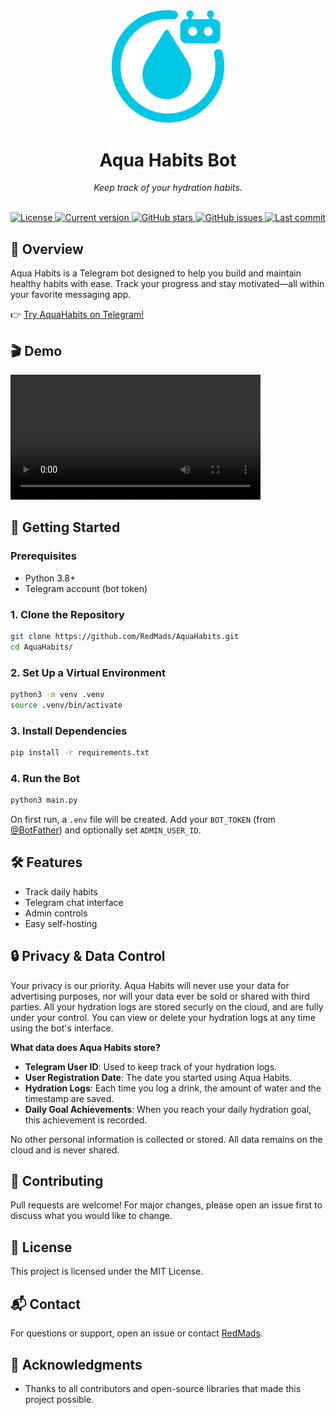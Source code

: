 <div align="center">
    <img src="assets/AquaHabits_logo_250_aqua.svg" alt="AquaHabits logo" width="180"/>
    <h1>Aqua Habits Bot</h1>
    <p><em>Keep track of your hydration habits.</em></p>
    <br/>
    <a href="LICENSE">
        <img src="https://img.shields.io/badge/license-MIT-blue.svg" alt="License"/>
    </a>
    <a href="https://github.com/RedMads/AquaHabits/releases/latest">
        <img src="https://img.shields.io/github/v/release/RedMads/AquaHabits?label=version" alt="Current version"/>
    </a>
    <a href="https://github.com/RedMads/AquaHabits/stargazers">
        <img src="https://img.shields.io/github/stars/RedMads/AquaHabits?style=social" alt="GitHub stars"/>
    </a>
    <a href="https://github.com/RedMads/AquaHabits/issues">
        <img src="https://img.shields.io/github/issues/RedMads/AquaHabits" alt="GitHub issues"/>
    </a>
    <a href="https://github.com/RedMads/AquaHabits/commits/main">
        <img src="https://img.shields.io/github/last-commit/RedMads/AquaHabits" alt="Last commit"/>
    </a>
</div>



## 🌊 Overview

Aqua Habits is a Telegram bot designed to help you build and maintain healthy habits with ease. Track your progress and stay motivated—all within your favorite messaging app.

👉 [Try AquaHabits on Telegram!](https://t.me/AquaHabits_bot)


## 🎬 Demo

<video src="assets/usage.mp4" controls width="400"></video>


## 🚀 Getting Started

### Prerequisites
- Python 3.8+
- Telegram account (bot token)

### 1. Clone the Repository
```bash
git clone https://github.com/RedMads/AquaHabits.git
cd AquaHabits/
```

### 2. Set Up a Virtual Environment
```bash
python3 -m venv .venv
source .venv/bin/activate
```

### 3. Install Dependencies
```bash
pip install -r requirements.txt
```

### 4. Run the Bot
```bash
python3 main.py
```

On first run, a `.env` file will be created. Add your `BOT_TOKEN` (from [@BotFather](https://t.me/BotFather)) and optionally set `ADMIN_USER_ID`.

## 🛠 Features
- Track daily habits
- Telegram chat interface
- Admin controls
- Easy self-hosting



## 🔒 Privacy & Data Control

Your privacy is our priority. Aqua Habits will never use your data for advertising purposes, nor will your data ever be sold or shared with third parties. All your hydration logs are stored securly on the cloud, and are fully under your control. You can view or delete your hydration logs at any time using the bot's interface.

**What data does Aqua Habits store?**
- **Telegram User ID**: Used to keep track of your hydration logs.
- **User Registration Date**: The date you started using Aqua Habits.
- **Hydration Logs**: Each time you log a drink, the amount of water and the timestamp are saved.
- **Daily Goal Achievements**: When you reach your daily hydration goal, this achievement is recorded.

No other personal information is collected or stored. All data remains on the cloud and is never shared.



## 🤝 Contributing
Pull requests are welcome! For major changes, please open an issue first to discuss what you would like to change.



## 📄 License
This project is licensed under the MIT License.



## 📬 Contact
For questions or support, open an issue or contact [RedMads](https://github.com/RedMads).



## 🙏 Acknowledgments
- Thanks to all contributors and open-source libraries that made this project possible.

